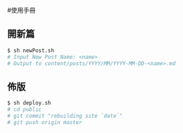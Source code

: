 #使用手冊

## 開新篇
``` sh
$ sh newPost.sh
# Input New Post Name: <name>
# Output to content/posts/YYYY/MM/YYYY-MM-DD-<name>.md
```

## 佈版
``` sh
$ sh deploy.sh
# cd public
# git commit "rebuilding site `date`"
# git push origin master
```
